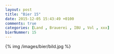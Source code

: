 ```yaml
---
layout: post
title: "Bier 15"
date: 2015-12-05 15:43:49 +0100
comments: true
categories: [Land , Brauerei , IBU , Vol , xxx]
bierNummer: 15
---
```


{% img /images/bier/bild.jpg %}
